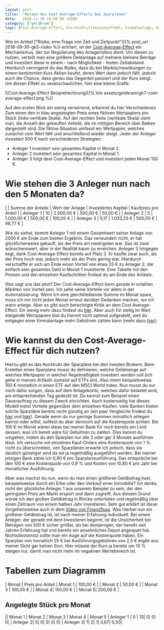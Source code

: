 ```yaml
---
layout: post
title:  "Nutzen des Cost-Average-Effects bei Sparplänen"
date:   2018-11-30 18:00:00 +0200
category: ["geldkram"]
tags: [Cost-Average-Effect, Durchschnittskosteneffekt, Einmalanlage, Gebühren, Marktschwankung, Risiko, Sparplan]
---
```


Wie im Artikel [“Risiko, eine Frage von Zeit und Zeitpunkt”]({% post_url 2018-09-30-gk5-risiko %}) erörtert, ist der [Cost-Average-Effect](https://de.wikipedia.org/wiki/Durchschnittskosteneffekt) ein Mechanismus, der zur Regulierung des Anlagerisikos dient. Um diesen zu nutzen, verteilt man eine größere Geldanlage auf mehrere kleinere Beträge und investiert diese in einem - nach Möglichkeit - festen Zeitabstand. Hierdurch verringerst du das Risiko, dass du bei Marktschwankungen zu einem bestimmten Kurs Aktien kaufst, deren Wert dann jedoch fällt, jedoch auch die Chance, dass genau das Gegenteil passiert und der Kurs steigt. Um diesen Effekt zu veranschaulichen, hier eine kleine Grafik:

![Cost-Average-Effect Beispielrechnung]({% link assets/geldkram/gk7-cost-average-effect.png %})

Auf den ersten Blick ein wenig verwirrend, erkennst du hier Verschiedenes. Zum einen den in blau angezeigten Preis eines fiktiven Wertpapiers pro Stück (linke vertikale Skala). Auf der rechten Seite (vertikale Skala) sieht man, die Anzahl der gekauften Anteile, die im mittigen Bereich über Balken dargestellt sind. Die fiktive Situation umfasst ein Wertpapier, welches zunächst vom Wert fällt und anschließend wieder steigt. Jeder der Anleger investiert 500 € nach verschiedenen Strategien:
* Anleger 1 investiert sein gesamtes Kapital in Monat 2.
* Anleger 2 investiert sein gesamtes Kapital in Monat 1.
* Anleger 3 folgt dem Cost-Average-Effect und investiert jeden Monat 100 €.

# Wie stehen die 3 Anleger nun nach den 5 Monaten da?

| | Summe der Anteile | Wert der Anlage | Investiertes Kapital | Kaufpreis pro Anteil | 
| Anleger 1 | 10 | 2.000,00 € | 500,00 € | 50,00 € | 
| Anleger 2 | 5 | 1.000,00 € | 500,00 € | 100,00 € | 
| Anleger 3 | 5,17 | 1.033,33 € | 500,00 € | 96,77 € | 

Wie du siehst, kommt Anleger 1 mit einem Gesamtwert seiner Anlage von 2000 € am Ende zum besten Ergebnis. Das verwundert nicht, er hat glücklicherweise gekauft, als der Preis am niedrigsten war. Das ist zwar wünschenswert, aber in der Realität kaum zu erreichen. Anleger 3 hingegen liegt, dank Cost-Average-Effect bereits auf Platz 2. Er kaufte zwar auch, als der Preis hoch war, jedoch mehr als der Preis gering war. Hierdurch verschaffte er sich am Ende einen Vorteil von etwa 33 € zu Anleger 2, der einfach sein gesamtes Geld in Monat 1 investierte. Eine Tabelle mit den Preisen und den einzelnen Kaufschritten findest du am Ende des Artikels.

Was sagt uns das jetzt? Der Cost-Average-Effect kann gerade in volatilen Märkten von Vorteil sein. Ich sehe seine Vorteile vor allem in der Automatisierung. Wenn ich eine gleichbleibende Summe im Monat spare, muss ich mir nicht jeden Monat erneut darüber Gedanken machen, wo ich wann anlege. Aber es gibt auch berechtigte Kritik an dem Cost Average-Effect. Ein wenig mehr dazu findest du [hier](https://www.wiwo.de/finanzen/boerse/cost-averaging-ein-effekt-verpufft-an-der-realitaet/8906392.html ). Aber auch für stetig im Wert steigende Wertpapiere bist du hiermit nicht optimal aufgestellt, weil du entgegen einer Einmalanlage mehr Gebühren zahlen kann (mehr dazu [hier](https://www.youtube.com/watch?v=MbI6wEMHmJA&t=1s)).

# Wie kannst du den Cost-Average-Effect für dich nutzen?

Hierzu gibt es das Konstrukt der Sparpläne bei den meisten Brokern. Beim Erstellen eines Sparplans musst du definieren, welche Geldmenge auf welches Wertpapier in welcher Regelmäßigkeit investiert werden soll (ich gehe in meinen Artikeln  zumeist auf ETFs ein).
Also nimm beispielsweise 100 € monatlich in einen ETF auf den MSCI World Index. Nun musst du nur noch dafür sorgen, dass auf dem Anlagekonto, welches dafür belastet wird, am entsprechenden Tag gedeckt ist. Du kannst zum Beispiel einen Dauerauftrag zu diesem Zweck einrichten. Auch kostenseitig hat dieses Modell meist Vorteile gegenüber dem einzelnen Kaufen: viele Banken bieten solche Sparpläne bereits recht günstig an (ein paar Vergleiche findest du [hier](https://www.justetf.com/de/etf-sparplan/sparplan-vergleich.html) und [hier](https://www.extra-funds.de/vorsorgen-mit-etfs/etf-sparplan/)). Gerade wenn du nur geringe Summen monatlich anlegen kannst oder willst, solltest du aber dennoch auf die Kostenquote achten. Bei 100 € im Monat wären diese bei meiner Bank für mich bereits am Limit dessen, was ich bereit wäre für Gebühren zu zahlen. Dies kannst du umgehen, indem du den Sparplan nur alle 2 oder gar 3 Monate ausführen lässt. Ich versuche mit einzelnen Kauf-Orders eine Kostenquote von 1 % nicht zu überschreiten, von Sparplänen erwarte ich jedoch, dass sie deutlich günstiger sind da sie ja regelmäßig ausgeführt werden. Bei meiner jetzigen Bank zahle ich 0,90 € pro Sparplanausführung. Das entspräche bei den 100 € eine Kostenquote von 0,9 % und Kosten von 10,80 € pro Jahr bei monatlicher Ausführung. 

Aber was machst du nun, wenn du man einen größeren Geldbetrag hast, beispielsweise durch ein Erbe oder den Verkauf einer Immobilie? Ich denke, nicht der glückliche Anleger 1 aus unserem Beispiel zu sein, der den geringsten Preis am Markt erspürt und dann zugreift. Aus diesem Grund würde ich den großen Geldbetrag in Blöcke unterteilen und regelmäßig über einen Zeitraum von einem halben Jahr investieren. Sehr gut erklärt ist diese Vorgehensweise  auch in dem [Video von Finanzfluss](https://www.youtube.com/watch?v=v_789nxM6VA). Was hierbei nun ein größerer Geldbetrag ist, ist nach meiner Erfahrung individuell. Bei einem Anleger, der gerade mit dem Investieren beginnt, ist die Unsicherheit bei Beträgen von 500 € sicher größer, als bei demjenigen, der bereits seit Jahren Erfahrung hat und bereits ein ansehnliches Depot angespart hat. Nichtsdestotrotz sollte man ein Auge auf die Kostenquote haben. Ein Sparplan von monatlich 25 € bei Ausführungsgebühren von 2,5 € ergibt aus meiner Sicht gar keinen Sinn. Hier müsste der Kurs ja bereits um 10 % steigen nur, damit man nicht mehr im negativen Wertebereich ist.


# Tabellen zum Diagramm


| Monat | Preis pro Anteil 
| Monat 1 | 100,00 € |
| Monat 2 | 50,00 € |
| Monat 3 | 100,00 € |
| Monat 4| 150,00 € |
| Monat 5| 200,00 € |

## Angelegte Stück pro Monat

|| Monat 1 | Monat 2 | Monat 3 | Monat 4 | Monat 5
| Anleger 1 | 0 | 10| 0| 0| 0|
| Anleger 2| 5| 0| 0| 0| 0|
| Anleger 3| 1| 2| 1| 0,67| 0,50| 
